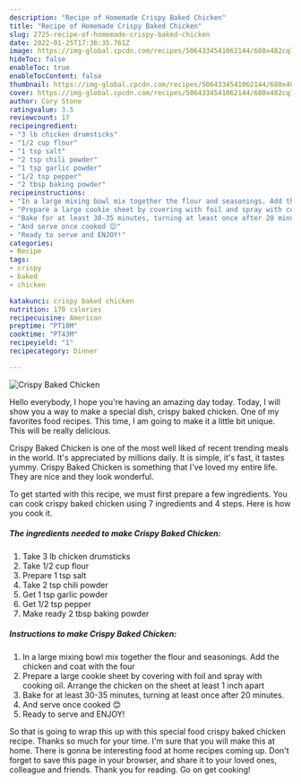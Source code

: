 ```yaml
---
description: "Recipe of Homemade Crispy Baked Chicken"
title: "Recipe of Homemade Crispy Baked Chicken"
slug: 2725-recipe-of-homemade-crispy-baked-chicken
date: 2022-01-25T17:36:35.761Z
image: https://img-global.cpcdn.com/recipes/5064334541062144/680x482cq70/crispy-baked-chicken-recipe-main-photo.jpg
hideToc: false
enableToc: true
enableTocContent: false
thumbnail: https://img-global.cpcdn.com/recipes/5064334541062144/680x482cq70/crispy-baked-chicken-recipe-main-photo.jpg
cover: https://img-global.cpcdn.com/recipes/5064334541062144/680x482cq70/crispy-baked-chicken-recipe-main-photo.jpg
author: Cory Stone
ratingvalue: 3.5
reviewcount: 17
recipeingredient:
- "3 lb chicken drumsticks"
- "1/2 cup flour"
- "1 tsp salt"
- "2 tsp chili powder"
- "1 tsp garlic powder"
- "1/2 tsp pepper"
- "2 tbsp baking powder"
recipeinstructions:
- "In a large mixing bowl mix together the flour and seasonings. Add the chicken and coat with the four"
- "Prepare a large cookie sheet by covering with foil and spray with cooking oil. Arrange the chicken on the sheet at least 1 inch apart"
- "Bake for at least 30-35 minutes, turning at least once after 20 minutes."
- "And serve once cooked 😊"
- "Ready to serve and ENJOY!"
categories:
- Recipe
tags:
- crispy
- baked
- chicken

katakunci: crispy baked chicken 
nutrition: 170 calories
recipecuisine: American
preptime: "PT10M"
cooktime: "PT43M"
recipeyield: "1"
recipecategory: Dinner

---
```



![Crispy Baked Chicken](https://img-global.cpcdn.com/recipes/5064334541062144/680x482cq70/crispy-baked-chicken-recipe-main-photo.jpg)

Hello everybody, I hope you're having an amazing day today. Today, I will show you a way to make a special dish, crispy baked chicken. One of my favorites food recipes. This time, I am going to make it a little bit unique. This will be really delicious.

Crispy Baked Chicken is one of the most well liked of recent trending meals in the world. It's appreciated by millions daily. It is simple, it's fast, it tastes yummy. Crispy Baked Chicken is something that I've loved my entire life. They are nice and they look wonderful.




To get started with this recipe, we must first prepare a few ingredients. You can cook crispy baked chicken using 7 ingredients and 4 steps. Here is how you cook it.

<!--inarticleads1-->

##### The ingredients needed to make Crispy Baked Chicken:

1. Take 3 lb chicken drumsticks
1. Take 1/2 cup flour
1. Prepare 1 tsp salt
1. Take 2 tsp chili powder
1. Get 1 tsp garlic powder
1. Get 1/2 tsp pepper
1. Make ready 2 tbsp baking powder




<!--inarticleads2-->

##### Instructions to make Crispy Baked Chicken:

1. In a large mixing bowl mix together the flour and seasonings. Add the chicken and coat with the four
1. Prepare a large cookie sheet by covering with foil and spray with cooking oil. Arrange the chicken on the sheet at least 1 inch apart
1. Bake for at least 30-35 minutes, turning at least once after 20 minutes.
1. And serve once cooked 😊
1. Ready to serve and ENJOY!



So that is going to wrap this up with this special food crispy baked chicken recipe. Thanks so much for your time. I'm sure that you will make this at home. There is gonna be interesting food at home recipes coming up. Don't forget to save this page in your browser, and share it to your loved ones, colleague and friends. Thank you for reading. Go on get cooking!
